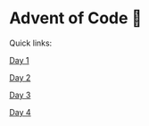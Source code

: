# Advent of Code 🎉

Quick links:

[Day 1](Day1/task2.py)

[Day 2](Day2/task2.py)

[Day 3](Day3/task2.py)

[Day 4](Day4/task1.py)
